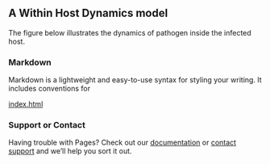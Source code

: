 ## A Within Host Dynamics model


The figure below illustrates the dynamics of pathogen inside the infected host.

### Markdown

Markdown is a lightweight and easy-to-use syntax for styling your writing. It includes conventions for


[index.html](index.html) 


### Support or Contact

Having trouble with Pages? Check out our [documentation](https://docs.github.com/categories/github-pages-basics/) or [contact support](https://github.com/contact) and we’ll help you sort it out.
